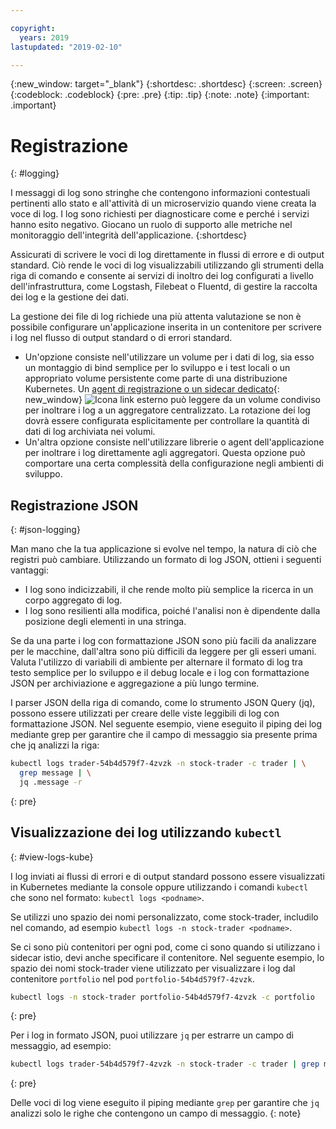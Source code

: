 ```yaml
---

copyright:
  years: 2019
lastupdated: "2019-02-10"

---
```


{:new_window: target="_blank"}
{:shortdesc: .shortdesc}
{:screen: .screen}
{:codeblock: .codeblock}
{:pre: .pre}
{:tip: .tip}
{:note: .note}
{:important: .important}

# Registrazione
{: #logging}

I messaggi di log sono stringhe che contengono informazioni contestuali pertinenti allo stato e all'attività di un microservizio quando viene creata la voce di log. I log sono richiesti per diagnosticare come e perché i servizi hanno esito negativo. Giocano un ruolo di supporto alle metriche nel monitoraggio dell'integrità dell'applicazione.
{:shortdesc}

Assicurati di scrivere le voci di log direttamente in flussi di errore e di output standard. Ciò rende le voci di log visualizzabili utilizzando gli strumenti della riga di comando e consente ai servizi di inoltro dei log configurati a livello dell'infrastruttura, come Logstash, Filebeat o Fluentd, di gestire la raccolta dei log e la gestione dei dati. 

La gestione dei file di log richiede una più attenta valutazione se non è possibile configurare un'applicazione inserita in un contenitore per scrivere i log nel flusso di output standard o di errori standard. 

* Un'opzione consiste nell'utilizzare un volume per i dati di log, sia esso un montaggio di bind semplice per lo sviluppo e i test locali o un appropriato volume persistente come parte di una distribuzione Kubernetes. Un [agent di registrazione o un sidecar dedicato](https://kubernetes.io/docs/concepts/cluster-administration/logging/#sidecar-container-with-a-logging-agent){: new_window} ![Icona link esterno](../icons/launch-glyph.svg "Icona link esterno") può leggere da un volume condiviso per inoltrare i log a un aggregatore centralizzato. La rotazione dei log dovrà essere configurata esplicitamente per controllare la quantità di dati di log archiviata nei volumi. 
* Un'altra opzione consiste nell'utilizzare librerie o agent dell'applicazione per inoltrare i log direttamente agli aggregatori. Questa opzione può comportare una certa complessità della configurazione negli ambienti di sviluppo. 

## Registrazione JSON 
{: #json-logging}

Man mano che la tua applicazione si evolve nel tempo, la natura di ciò che registri può cambiare. Utilizzando un formato di log JSON, ottieni i seguenti vantaggi:

* I log sono indicizzabili, il che rende molto più semplice la ricerca in un corpo aggregato di log.
* I log sono resilienti alla modifica, poiché l'analisi non è dipendente dalla posizione degli elementi in una stringa.

Se da una parte i log con formattazione JSON sono più facili da analizzare per le macchine, dall'altra sono più difficili da leggere per gli esseri umani. Valuta l'utilizzo di variabili di ambiente per alternare il formato di log tra testo semplice per lo sviluppo e il debug locale e i log con formattazione JSON per archiviazione e aggregazione a più lungo termine. 

I parser JSON della riga di comando, come lo strumento JSON Query (jq), possono essere utilizzati per creare delle viste leggibili di log con formattazione JSON. Nel seguente esempio, viene eseguito il piping dei log mediante grep per garantire che il campo di messaggio sia presente prima che jq analizzi la riga: 

```bash
kubectl logs trader-54b4d579f7-4zvzk -n stock-trader -c trader | \
  grep message | \
  jq .message -r
```
{: pre}

## Visualizzazione dei log utilizzando `kubectl` 
{: #view-logs-kube}

I log inviati ai flussi di errori e di output standard possono essere visualizzati in Kubernetes mediante la console oppure utilizzando i comandi `kubectl` che sono nel formato: `kubectl logs <podname>`. 

Se utilizzi uno spazio dei nomi personalizzato, come stock-trader, includilo nel comando, ad esempio `kubectl logs -n stock-trader <podname>`. 

Se ci sono più contenitori per ogni pod, come ci sono quando si utilizzano i sidecar istio, devi anche specificare il contenitore. Nel seguente esempio, lo spazio dei nomi stock-trader viene utilizzato per visualizzare i log dal contenitore `portfolio` nel pod `portfolio-54b4d579f7-4zvzk`. 

```bash
kubectl logs -n stock-trader portfolio-54b4d579f7-4zvzk -c portfolio
```
{: pre}

Per i log in formato JSON, puoi utilizzare `jq` per estrarre un campo di messaggio, ad esempio: 

```bash
kubectl logs trader-54b4d579f7-4zvzk -n stock-trader -c trader | grep message | jq .message -r
```
{: pre}

Delle voci di log viene eseguito il piping mediante `grep` per garantire che `jq` analizzi solo le righe che contengono un campo di messaggio.
{: note}
